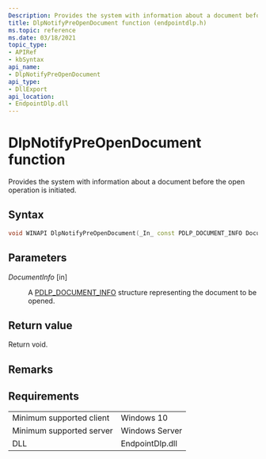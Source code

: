 ```yaml
---
Description: Provides the system with information about a document before the open operation is initiated.
title: DlpNotifyPreOpenDocument function (endpointdlp.h)
ms.topic: reference
ms.date: 03/18/2021
topic_type: 
- APIRef
- kbSyntax
api_name: 
- DlpNotifyPreOpenDocument
api_type: 
- DllExport
api_location: 
- EndpointDlp.dll
---
```


# DlpNotifyPreOpenDocument function

Provides the system with information about a document before the open operation is initiated.

## Syntax


```C++
void WINAPI DlpNotifyPreOpenDocument(_In_ const PDLP_DOCUMENT_INFO DocumentInfo);
```



## Parameters

<dl> <dt>

*DocumentInfo* \[in\]
</dt> <dd>

A [PDLP_DOCUMENT_INFO](endpointdlp-dlp_document_info.md) structure representing the document to be opened.

</dd> </dl>


## Return value

Return void.

## Remarks


## Requirements



|                                     |                                                                                         |
|-------------------------------------|-----------------------------------------------------------------------------------------|
| Minimum supported client<br/> | Windows 10                                             |
| Minimum supported server<br/> | Windows Server                                    |
| DLL<br/>                      | EndpointDlp.dll |